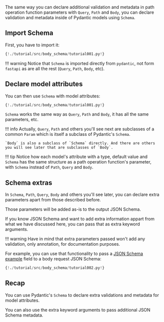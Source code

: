 The same way you can declare additional validation and metadata in path operation function parameters with `Query`, `Path` and `Body`, you can declare validation and metadata inside of Pydantic models using `Schema`.

## Import Schema

First, you have to import it:

```Python hl_lines="2"
{!./tutorial/src/body_schema/tutorial001.py!}
```

!!! warning
    Notice that `Schema` is imported directly from `pydantic`, not form `fastapi` as are all the rest (`Query`, `Path`, `Body`, etc).


## Declare model attributes

You can then use `Schema` with model attributes:

```Python hl_lines="9 10"
{!./tutorial/src/body_schema/tutorial001.py!}
```

`Schema` works the same way as `Query`, `Path` and `Body`, it has all the same parameters, etc.


!!! info
    Actually, `Query`, `Path` and others you'll see next are subclasses of a common `Param` which is itself a subclass of Pydantic's `Schema`.

    `Body` is also a subclass of `Schema` directly. And there are others you will see later that are subclasses of `Body`.

!!! tip
    Notice how each model's attribute with a type, default value and `Schema` has the same structure as a path operation function's parameter, with `Schema` instead of `Path`, `Query` and `Body`.

## Schema extras

In `Schema`, `Path`, `Query`, `Body` and others you'll see later, you can declare extra parameters apart from those described before.

Those parameters will be added as-is to the output JSON Schema.

If you know JSON Schema and want to add extra information appart from what we have discussed here, you can pass that as extra keyword arguments.

!!! warning
    Have in mind that extra parameters passed won't add any validation, only annotation, for documentation purposes.

For example, you can use that functionality to pass a <a href="http://json-schema.org/latest/json-schema-validation.html#rfc.section.8.5" target="_blank">JSON Schema example</a> field to a body request JSON Schema:

```Python hl_lines="20 21 22 23 24 25"
{!./tutorial/src/body_schema/tutorial002.py!}
```

## Recap

You can use Pydantic's `Schema` to declare extra validations and metadata for model attributes.

You can also use the extra keyword arguments to pass additional JSON Schema metadata.
